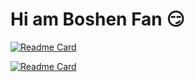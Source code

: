 # Hi am Boshen Fan :smirk: 

[![Readme Card](https://github-readme-stats.vercel.app/api/pin/?username=Connor119&repo=Project1Seckill)](https://github.com/Connor119/Project1Seckill)

[![Readme Card](https://github-readme-stats.vercel.app/api/pin/?username=Connor119&repo=project2kob)](https://github.com/Connor119/project2kob)
